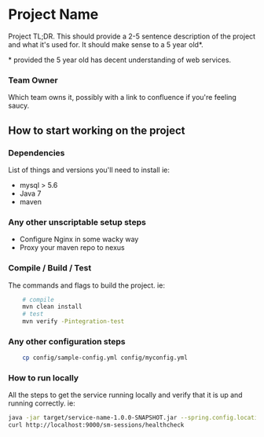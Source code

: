 # Project Name
Project TL;DR. This should provide a 2-5 sentence description of the project and what it's used for. It should make sense to a 5 year old*.

\* provided the 5 year old has decent understanding of web services.

### Team Owner
Which team owns it, possibly with a link to confluence if you're feeling saucy.

## How to start working on the project

### Dependencies
List of things and versions you'll need to install
ie:
- mysql > 5.6
- Java 7
- maven

### Any other unscriptable setup steps
- Configure Nginx in some wacky way
- Proxy your maven repo to nexus

### Compile / Build / Test
The commands and flags to build the project.
ie:
```sh
    # compile
    mvn clean install
    # test
    mvn verify -Pintegration-test
```

### Any other configuration steps
```sh
	cp config/sample-config.yml config/myconfig.yml
```

### How to run locally
All the steps to get the service running locally and verify that it is up and running correctly.
ie:
```sh
java -jar target/service-name-1.0.0-SNAPSHOT.jar --spring.config.location=config/myconfig.yml
curl http://localhost:9000/sm-sessions/healthcheck
```